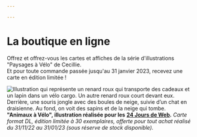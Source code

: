 ```yaml
---

---
```

# La boutique en ligne

Offrez et offrez-vous les cartes et affiches de la série d'illustrations "Paysages à Vélo" de Cecillie.  
Et pour toute commande passée jusqu'au 31 janvier 2023, recevez une carte en édition limitée !

![Illustration qui représente un renard roux qui transporte des cadeaux et un lapin dans un vélo cargo.  Un autre renard roux court devant eux. Derrière, une souris jongle avec des boules de neige, suivie d’un chat en draisienne. Au fond, on voit des sapins et de la neige qui tombe.](/images/carte-renard.png)  
**"Animaux à Vélo", illustration réalisée pour les** [**24 Jours de Web**](https://www.24joursdeweb.fr/ "24 Jours de Web")**.** _Carte format DL, édition limitée à 30 exemplaires, offerte pour tout achat réalisé du 31/11/22 au 31/01/23 (sous réserve de stock disponible)._